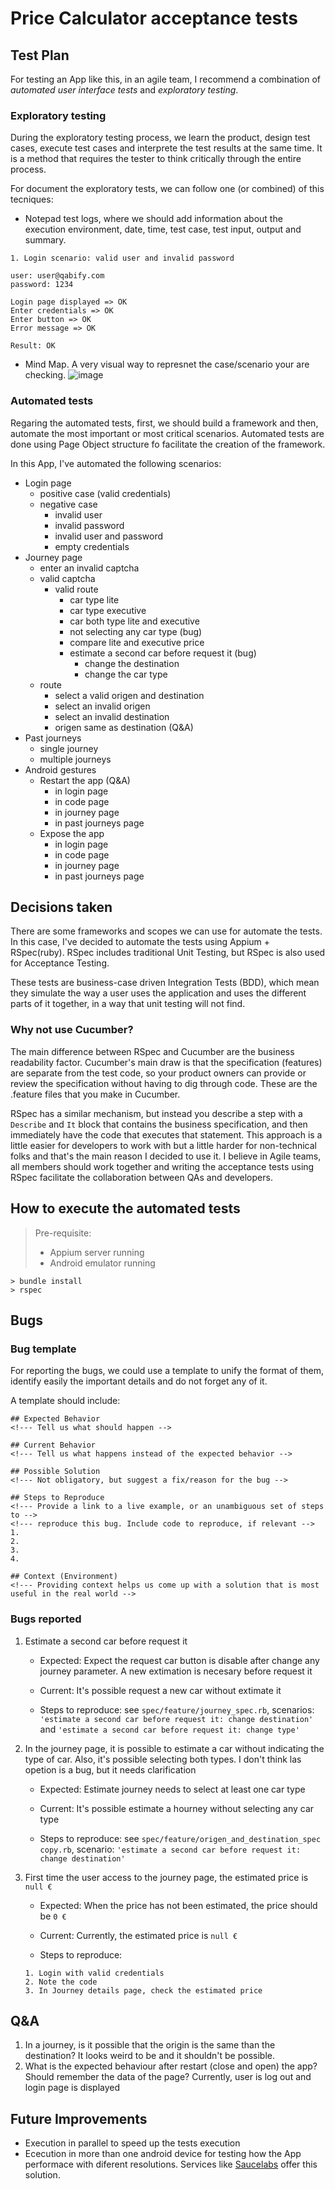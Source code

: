 # Price Calculator acceptance tests

## Test Plan

For testing an App like this, in an agile team, I recommend a combination of *automated user interface tests* and *exploratory testing*.

### Exploratory testing
During the exploratory testing process, we learn the product, design test cases, execute test cases and interprete the test results at the same time. It is a method that requires the tester to think critically through the entire process.

For document the exploratory tests, we can follow one (or combined) of this tecniques:
- Notepad test logs, where we should add information about the execution environment, date, time, test case, test input, output and summary.

```
1. Login scenario: valid user and invalid password

user: user@qabify.com
password: 1234

Login page displayed => OK
Enter credentials => OK
Enter button => OK
Error message => OK

Result: OK

```

- Mind Map. A very visual way to represnet the case/scenario your are checking.
![image](https://user-images.githubusercontent.com/5942864/65079599-da7a8200-d99f-11e9-936e-df21e080fc67.png)


### Automated tests
Regaring the automated tests, first, we should build a framework and then, automate the most important or most critical scenarios. Automated tests are done using Page Object structure fo facilitate the creation of the framework.

In this App, I've automated the following scenarios:

- Login page
  - positive case (valid credentials)
  - negative case
    - invalid user
    - invalid password
    - invalid user and password
    - empty credentials
- Journey page
  - enter an invalid captcha
  - valid captcha
    - valid route
      - car type lite
      - car type executive
      - car both type lite and executive
      - not selecting any car type (bug)
      - compare lite and executive price
      - estimate a second car before request it (bug)
        - change the destination
        - change the car type
  - route
    - select a valid origen and destination
    - select an invalid origen
    - select an invalid destination
    - origen same as destination (Q&A)
- Past journeys
  - single journey
  - multiple journeys
- Android gestures
  - Restart the app (Q&A)
    - in login page
    - in code page
    - in journey page
    - in past journeys page
  - Expose the app
    - in login page
    - in code page
    - in journey page
    - in past journeys page


## Decisions taken

There are some frameworks and scopes we can use for automate the tests. In this case, I've decided to automate the tests using Appium + RSpec(ruby). RSpec includes traditional Unit Testing, but RSpec is also used for Acceptance Testing.

These tests are business-case driven Integration Tests (BDD), which mean they simulate the way a user uses the application and uses the different parts of it together, in a way that unit testing will not find.

### Why not use Cucumber?
The main difference between RSpec and Cucumber are the business readability factor. Cucumber's main draw is that the specification (features) are separate from the test code, so your product owners can provide or review the specification without having to dig through code. These are the .feature files that you make in Cucumber.

RSpec has a similar mechanism, but instead you describe a step with a `Describe` and `It` block that contains the business specification, and then immediately have the code that executes that statement. This approach is a little easier for developers to work with but a little harder for non-technical folks and that's the main reason I decided to use it. I believe in Agile teams, all members should work together and writing the acceptance tests using RSpec facilitate the collaboration between QAs and developers.

## How to execute the automated tests
> Pre-requisite:
> - Appium server running
> - Android emulator running

```
> bundle install
> rspec
```

## Bugs
### Bug template

For reporting the bugs, we could use a template to unify the format of them, identify easily the important details and do not forget any of it.

A template should include:

```
## Expected Behavior
<!--- Tell us what should happen -->

## Current Behavior
<!--- Tell us what happens instead of the expected behavior -->

## Possible Solution
<!--- Not obligatory, but suggest a fix/reason for the bug -->

## Steps to Reproduce
<!--- Provide a link to a live example, or an unambiguous set of steps to -->
<!--- reproduce this bug. Include code to reproduce, if relevant -->
1.
2.
3.
4.

## Context (Environment)
<!--- Providing context helps us come up with a solution that is most useful in the real world -->
```

### Bugs reported

1. Estimate a second car before request it

    - Expected: Expect the request car button is disable after change any journey parameter. A new extimation is necesary before request it
    - Current: It's possible request a new car without extimate it

    - Steps to reproduce: see `spec/feature/journey_spec.rb`, scenarios: `'estimate a second car before request it: change destination'` and `'estimate a second car before request it: change type'`

2. In the journey page, it is possible to estimate a car without indicating the type of car. Also, it's possible selecting both types. I don't think las opetion is a bug, but it needs clarification

    - Expected: Estimate journey needs to select at least one car type
    - Current: It's possible estimate a hourney without selecting any car type

    - Steps to reproduce: see `spec/feature/origen_and_destination_spec copy.rb`, scenario: `'estimate a second car before request it: change destination'`

3. First time the user access to the journey page, the estimated price is `null €`

    - Expected: When the price has not been estimated, the price should be `0 €`
    - Current: Currently, the estimated price is `null €`

    - Steps to reproduce:
    ```
    1. Login with valid credentials
    2. Note the code
    3. In Journey details page, check the estimated price
    ```


## Q&A

1. In a journey, is it possible that the origin is the same than the destination? It looks weird to be and it shouldn't be possible.
2. What is the expected behaviour after restart (close and open) the app? Should remember the data of the page? Currently, user is log out and login page is displayed

## Future Improvements

- Execution in parallel to speed up the tests execution
- Ececution in more than one android device for testing how the App performace with diferent resolutions. Services like [Saucelabs](https://saucelabs.com/platform/automation-tools/appium) offer this solution.